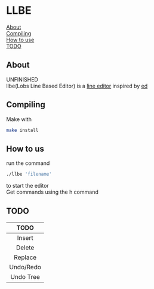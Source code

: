 # LLBE
[About](##About) \
[Compiling](##Compiling) \
[How to use](#how-to-us) \
[TODO](#TOD)
## About
UNFINISHED \
llbe(Lobs Line Based Editor) is a [line editor](https://en.wikipedia.org/wiki/Line_editor) inspired by [ed](https://en.wikipedia.org/wiki/Ed_(software)) 

## Compiling
Make with 
```sh
make install
```

## How to us 
run the command 
```sh
./llbe 'filename'
```
to start the editor \
Get commands using the h command 

## TODO
| TODO |
| :---: |
| Insert |
| Delete |
| Replace |
| Undo/Redo |
| Undo Tree |
